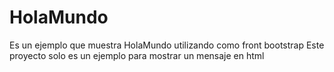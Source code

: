 # HolaMundo
Es un ejemplo que muestra HolaMundo utilizando como front bootstrap
Este  proyecto  solo es un ejemplo para mostrar un  mensaje en html
